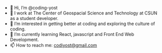 - 👋 Hi, I’m @coding-yost
- 🔧 I work at The Center of Geospacial Science and Technology at CSUN as a student developer.
- 👀 I’m interested in getting better at coding and exploring the culture of coding.
- 🌱 I’m currently learning React, javascript and Front End Web Development.
- 📫 How to reach me: codiyost@gmail.com
